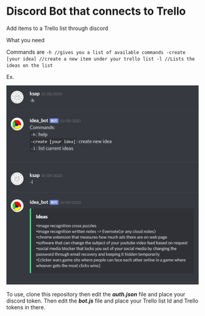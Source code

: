 # Discord Bot that connects to Trello


Add items to a Trello list through discord

What you need


Commands are 
`-h //gives you a list of available commands
-create [your idea] //create a new item under your trello list
-l //Lists the ideas on the list`

Ex.

![alt-text](example.png)



To use, clone this repository then edit the ***auth.json*** file and place your discord token. Then edit the ***bot.js*** file and place your Trello list Id and Trello tokens in there.
